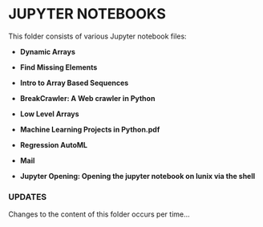 # JUPYTER NOTEBOOKS
This folder consists of various Jupyter notebook files:

- **Dynamic Arrays**

- **Find Missing Elements**

- **Intro to Array Based Sequences**

- **BreakCrawler: A Web crawler in Python**

- **Low Level Arrays**

- **Machine Learning Projects in Python.pdf**

- **Regression AutoML**

- **Mail**

- **Jupyter Opening: Opening the jupyter notebook on lunix via the shell**


### UPDATES
Changes to the content of this folder occurs per time...


